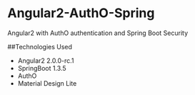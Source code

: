 # Angular2-AuthO-Spring
Angular2 with AuthO authentication and Spring Boot Security

##Technologies Used
* Angular2 2.0.0-rc.1
* SpringBoot 1.3.5
* AuthO
* Material Design Lite
